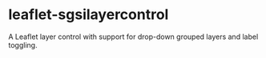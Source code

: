 # leaflet-sgsilayercontrol
A Leaflet layer control with support for drop-down grouped layers and label toggling.
